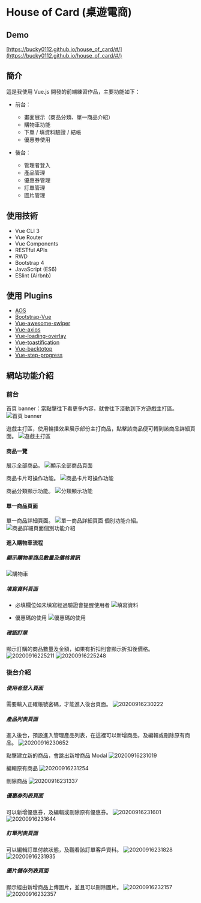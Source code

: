 # House of Card (桌遊電商)

## Demo
[https://bucky0112.github.io/house_of_card/#/](https://bucky0112.github.io/house_of_card/#/)

## 簡介
這是我使用 Vue.js 開發的前端練習作品，主要功能如下：

* 前台：
  * 畫面展示（商品分類、單一商品介紹）
  * 購物車功能
  * 下單 / 填資料驗證 / 結帳
  * 優惠券使用


* 後台：
  * 管理者登入
  * 產品管理
  * 優惠券管理
  * 訂單管理
  * 圖片管理

## 使用技術

* Vue CLI 3
* Vue Router
* Vue Components
* RESTful APIs
* RWD
* Bootstrap 4
* JavaScript (ES6)
* ESlint (Airbnb)

## 使用 Plugins

* [AOS](https://github.com/michalsnik/aos) 
* [Bootstrap-Vue](https://github.com/bootstrap-vue/bootstrap-vue)
* [Vue-awesome-swiper](https://github.com/surmon-china/vue-awesome-swiper)
* [Vue-axios](https://github.com/imcvampire/vue-axios)
* [Vue-loading-overlay](https://github.com/ankurk91/vue-loading-overlay)
* [Vue-toastification](https://github.com/Maronato/vue-toastification)
* [Vue-backtotop](https://github.com/caiofsouza/vue-backtotop)
* [Vue-step-progress](https://github.com/bastidest/vue-step-progress)

## 網站功能介紹

### 前台

首頁 banner：當點擊往下看更多內容，就會往下滾動到下方遊戲主打區。
![首頁 banner](https://i.imgur.com/tg5ZJ7T.jpg)

遊戲主打區，使用輪播效果展示部份主打商品，點擊該商品便可轉到該商品詳細頁面。
![遊戲主打區](https://i.imgur.com/gdgGXZL.png)

#### 商品一覽

展示全部商品。
![顯示全部商品頁面](https://i.imgur.com/jh2jPb1.png)

商品卡片可操作功能。
![商品卡片可操作功能](https://i.imgur.com/fPSSI9d.png)

商品分類顯示功能。
![分類顯示功能](https://i.imgur.com/o4utyyQ.png)

#### 單一商品頁面

單一商品詳細頁面。
![單一商品詳細頁面](https://i.imgur.com/BUWVzFb.png)
個別功能介紹。
![商品詳細頁面個別功能介紹](https://i.imgur.com/9mJ8AiS.png)

#### 進入購物車流程

##### 顯示購物車商品數量及價格資訊

![購物車](https://i.imgur.com/TiqVvWr.png)

##### 填寫資料頁面

* 必填欄位如未填寫經過驗證會提醒使用者
![填寫資料](https://i.imgur.com/gjHW2aX.png)

* 優惠碼的使用
![優惠碼的使用](https://i.imgur.com/DL43xOH.png)

##### 確認訂單

顯示訂購的商品數量及金額，如果有折扣則會顯示折扣後價格。
![20200916225211](https://i.imgur.com/Kxh5Ohw.png)
![20200916225248](https://i.imgur.com/7DPAMLX.png)

### 後台介紹

##### 使用者登入頁面

需要輸入正確帳號密碼，才能進入後台頁面。
![20200916230222](https://i.imgur.com/nhcvZcL.png)

##### 產品列表頁面

進入後台，預設進入管理產品列表，在這裡可以新增商品，及編輯或刪除原有商品。
![20200916230652](https://i.imgur.com/zh2fw9u.png)

點擊建立新的商品，會跳出新增商品 Modal
![20200916231019](https://i.imgur.com/oDSVDWW.png)

編輯原有商品
![20200916231254](https://i.imgur.com/r2npOTE.png)

刪除商品
![20200916231337](https://i.imgur.com/DECngZB.png)

##### 優惠券列表頁面

可以新增優惠券，及編輯或刪除原有優惠券。
![20200916231601](https://i.imgur.com/D6OsL9t.png)
![20200916231644](https://i.imgur.com/5KuBC95.png)

##### 訂單列表頁面

可以編輯訂單付款狀態，及觀看該訂單客戶資料。
![20200916231828](https://i.imgur.com/uyOowKZ.png)
![20200916231935](https://i.imgur.com/sqzgbQ0.png)

##### 圖片儲存列表頁面

顯示經由新增商品上傳圖片，並且可以刪除圖片。
![20200916232157](https://i.imgur.com/J8Zejcm.png)
![20200916232357](https://i.imgur.com/RDzFQFU.png)
